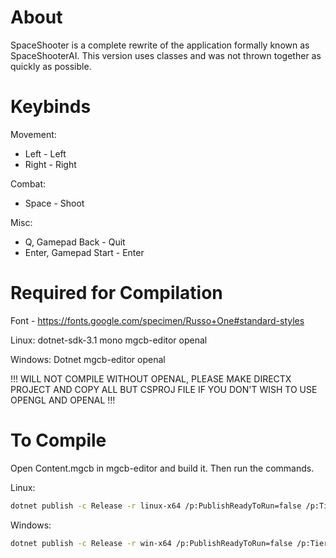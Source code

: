 # About

SpaceShooter is a complete rewrite of the application formally known as SpaceShooterAI. This version uses classes and was not thrown together as quickly as possible.

# Keybinds

Movement:

  * Left - Left
  * Right - Right

Combat:

  * Space - Shoot

Misc:

  * Q, Gamepad Back - Quit
  * Enter, Gamepad Start - Enter

# Required for Compilation

Font - https://fonts.google.com/specimen/Russo+One#standard-styles

Linux: dotnet-sdk-3.1 mono mgcb-editor openal

Windows: Dotnet mgcb-editor openal

!!! WILL NOT COMPILE WITHOUT OPENAL, PLEASE MAKE DIRECTX PROJECT AND COPY ALL BUT CSPROJ FILE IF YOU DON'T WISH TO USE OPENGL AND OPENAL !!!

# To Compile

Open Content.mgcb in mgcb-editor and build it. Then run the commands.

Linux:

``` sh
dotnet publish -c Release -r linux-x64 /p:PublishReadyToRun=false /p:TieredCompilation=false --self-contained
```

Windows:

``` sh
dotnet publish -c Release -r win-x64 /p:PublishReadyToRun=false /p:TieredCompilation=false --self-contained
```

